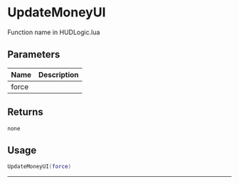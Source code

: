 # UpdateMoneyUI

Function name in HUDLogic.lua

## Parameters

| Name  | Description |
| ----- | ----------- |
| force |             |

## Returns

`none`

## Usage

```lua
UpdateMoneyUI(force)
```

---
